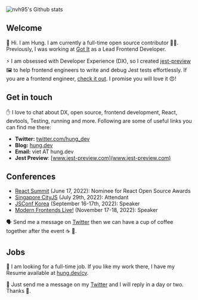 <img src="https://github-readme-stats.vercel.app/api?username=nvh95&show_icons=true&count_private=true&theme=dracula&include_all_commits=true" alt="nvh95's Github stats" />

## Welcome

👋 Hi. I am Hung. I am currently a full-time open source contributor 🧑‍💻. Previously, I was working at [Got It](https://www.got-it.co/) as a Lead Frontend Developer.

⚡️ I am obsessed with Developer Experience (DX), so I created [jest-preview](https://github.com/nvh95/jest-preview) 🖼 to help frontend engineers to write and debug Jest tests effortlessly. If you are a frontend engineer, [check it out](https://github.com/nvh95/jest-preview). I promise you will love it 😍!

## Get in touch

✋ I love to chat about DX, open source, frontend development, React, devtools, Testing, running and more. Following are some of useful links you can find me there:

- **Twitter:** [twitter.com/hung_dev](https://twitter.com/hung_dev)
- **Blog:** [hung.dev](https://hung.dev)
- **Email:** viet AT hung.dev
- **Jest Preview**: [www.jest-preview.com](www.jest-preview.com)

## Conferences

- [React Summit](https://reactsummit.com/) (June 17, 2022): Nominee for React Open Source Awards
- [Singapore CityJS](https://singapore.cityjsconf.org) (July 29th, 2022): Attendant
- [JSConf Korea](https://2022.jsconf.kr/en) (September 16-17th, 2022): Speaker
- [Modern Frontends Live!](https://www.modernfrontends.live) (November 17-18, 2022): Speaker

🗣 Send me a message on [Twitter](https://twitter.com/hung_dev) then we can have a cup of coffee together after the event ☕️ 🤗.

## Jobs

💼 I am looking for a full-time job. If you like my work there, I have my Resume available at [hung.dev/cv](https://hung.dev/cv).

💪 Just send me a message on my [Twitter](https://twitter.com/hung_dev) and I will reply in a day or two. Thanks 🥰.
